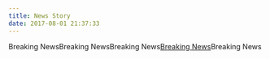 ```yaml
---
title: News Story
date: 2017-08-01 21:37:33
---
```



Breaking NewsBreaking NewsBreaking News[Breaking News](www.google.com)Breaking News